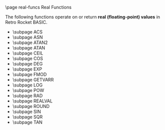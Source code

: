 \page real-funcs Real Functions

The following functions operate on or return **real (floating-point) values** in Retro Rocket BASIC.

* \subpage ACS
* \subpage ASN
* \subpage ATAN2
* \subpage ATAN
* \subpage CEIL
* \subpage COS
* \subpage DEG
* \subpage EXP
* \subpage FMOD
* \subpage GETVARR
* \subpage LOG
* \subpage POW
* \subpage RAD
* \subpage REALVAL
* \subpage ROUND
* \subpage SIN
* \subpage SQR
* \subpage TAN
